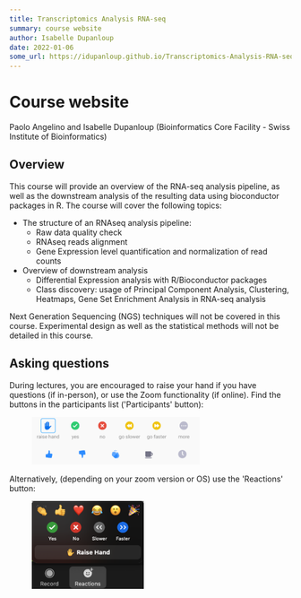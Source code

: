 ```yaml
---
title: Transcriptomics Analysis RNA-seq
summary: course website
author: Isabelle Dupanloup
date: 2022-01-06
some_url: https://idupanloup.github.io/Transcriptomics-Analysis-RNA-seq/
---
```


# Course website

Paolo Angelino and Isabelle Dupanloup (Bioinformatics Core Facility - Swiss Institute of Bioinformatics)

## Overview

This course will provide an overview of the RNA-seq analysis pipeline, as well as the downstream analysis of the resulting data using bioconductor packages in R. The course will cover the following topics:

- The structure of an RNAseq analysis pipeline:
	- Raw data quality check
	- RNAseq reads alignment
	- Gene Expression level quantification and normalization of read counts
- Overview of downstream analysis
	- Differential Expression analysis with R/Bioconductor packages
	- Class discovery: usage of Principal Component Analysis, Clustering, Heatmaps, Gene Set Enrichment Analysis in RNA-seq analysis

Next Generation Sequencing (NGS) techniques will not be covered in this course.
Experimental design as well as the statistical methods will not be detailed in this course. 

## Asking questions

During lectures, you are encouraged to raise your hand if you have questions (if in-person), or use the Zoom functionality (if online). Find the buttons in the participants list ('Participants' button):

<figure>
  <img src="assets/images/zoom_icons.png" width="300"/>
</figure>

Alternatively, (depending on your zoom version or OS) use the 'Reactions' button:

<figure>
  <img src="assets/images/reactions_zoom.png" width="200"/>
</figure>

